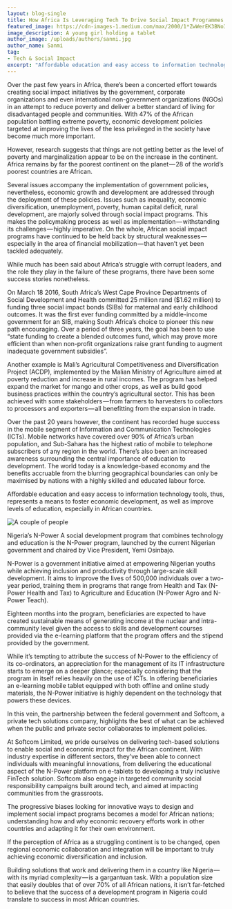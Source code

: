 ```yaml
---
layout: blog-single
title: How Africa Is Leveraging Tech To Drive Social Impact Programmes
featured_image: https://cdn-images-1.medium.com/max/2000/1*ZwWerEK3BNo3JIhE5-Li-g.png
image_description: A young girl holding a tablet
author_image: /uploads/authors/sanmi.jpg
author_name: Sanmi
tag:
- Tech & Social Impact
excerpt: "Affordable education and easy access to information technology tools, represents a means to foster economic development, as well as improve levels of education, especially in African countries."
---
```


Over the past few years in Africa, there’s been a concerted effort towards creating social impact initiatives by the government, corporate organizations and even international non-government organizations (NGOs) in an attempt to reduce poverty and deliver a better standard of living for disadvantaged people and communities. With 47% of the African population battling extreme poverty, economic development policies targeted at improving the lives of the less privileged in the society have become much more important.

However, research suggests that things are not getting better as the level of poverty and marginalization appear to be on the increase in the continent. Africa remains by far the poorest continent on the planet — 28 of the world’s poorest countries are African.

Several issues accompany the implementation of government policies, nevertheless, economic growth and development are addressed through the deployment of these policies. Issues such as inequality, economic diversification, unemployment, poverty, human capital deficit, rural development, are majorly solved through social impact programs. This makes the policymaking process as well as implementation — withstanding its challenges — highly imperative. On the whole, African social impact programs have continued to be held back by structural weaknesses — especially in the area of financial mobilization — that haven’t yet been tackled adequately.

While much has been said about Africa’s struggle with corrupt leaders, and the role they play in the failure of these programs, there have been some success stories nonetheless.

On March 18 2016, South Africa’s West Cape Province Departments of Social Development and Health committed 25 million rand ($1.62 million) to funding three social impact bonds (SIBs) for maternal and early childhood outcomes. It was the first ever funding committed by a middle-income government for an SIB, making South Africa’s choice to pioneer this new path encouraging. Over a period of three years, the goal has been to use “state funding to create a blended outcomes fund, which may prove more efficient than when non-profit organizations raise grant funding to augment inadequate government subsidies”.

Another example is Mali’s Agricultural Competitiveness and Diversification Project (ACDP), implemented by the Malian Ministry of Agriculture aimed at poverty reduction and increase in rural incomes. The program has helped expand the market for mango and other crops, as well as build good business practices within the country’s agricultural sector. This has been achieved with some stakeholders — from farmers to harvesters to collectors to processors and exporters — all benefitting from the expansion in trade.

Over the past 20 years however, the continent has recorded huge success in the mobile segment of Information and Communication Technologies (ICTs). Mobile networks have covered over 90% of Africa’s urban population, and Sub-Sahara has the highest ratio of mobile to telephone subscribers of any region in the world. There’s also been an increased awareness surrounding the central importance of education to development. The world today is a knowledge-based economy and the benefits accruable from the blurring geographical boundaries can only be maximised by nations with a highly skilled and educated labour force.

Affordable education and easy access to information technology tools, thus, represents a means to foster economic development, as well as improve levels of education, especially in African countries.

![A couple of people](https://cdn-images-1.medium.com/max/1600/1*TVrzmPH0EJX7cyqvcirhpw.jpeg "Love in the Air")

Nigeria’s N-Power
A social development program that combines technology and education is the N-Power program, launched by the current Nigerian government and chaired by Vice President, Yemi Osinbajo.

N-Power is a government initiative aimed at empowering Nigerian youths while achieving inclusion and productivity through large-scale skill development. It aims to improve the lives of 500,000 individuals over a two-year period, training them in programs that range from Health and Tax (N-Power Health and Tax) to Agriculture and Education (N-Power Agro and N-Power Teach).

Eighteen months into the program, beneficiaries are expected to have created sustainable means of generating income at the nuclear and intra-community level given the access to skills and development courses provided via the e-learning platform that the program offers and the stipend provided by the government.

While it’s tempting to attribute the success of N-Power to the efficiency of its co-ordinators, an appreciation for the management of its IT infrastructure starts to emerge on a deeper glance; especially considering that the program in itself relies heavily on the use of ICTs. In offering beneficiaries an e-learning mobile tablet equipped with both offline and online study materials, the N-Power initiative is highly dependent on the technology that powers these devices.

In this vein, the partnership between the federal government and Softcom, a private tech solutions company, highlights the best of what can be achieved when the public and private sector collaborates to implement policies.

At Softcom Limited, we pride ourselves on delivering tech-based solutions to enable social and economic impact for the African continent. With industry expertise in different sectors, they’ve been able to connect individuals with meaningful innovations, from delivering the educational aspect of the N-Power platform on e-tablets to developing a truly inclusive FinTech solution. Softcom also engage in targeted community social responsibility campaigns built around tech, and aimed at impacting communities from the grassroots.

The progressive biases looking for innovative ways to design and implement social impact programs becomes a model for African nations; understanding how and why economic recovery efforts work in other countries and adapting it for their own environment.

If the perception of Africa as a struggling continent is to be changed, open regional economic collaboration and integration will be important to truly achieving economic diversification and inclusion.

Building solutions that work and delivering them in a country like Nigeria — with its myriad complexity — is a gargantuan task. With a population size that easily doubles that of over 70% of all African nations, it isn’t far-fetched to believe that the success of a development program in Nigeria could translate to success in most African countries.
